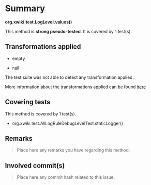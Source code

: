 # Summary
**org.xwiki.test.LogLevel.values()**

This method is **strong pseudo-tested**.
It is covered by 1 test(s). 


## Transformations applied

- empty

- null


The test suite was not able to detect any transformation applied.

More information about the transformations applied can be found [here](https://github.com/STAMP-project/pitest-descartes)

## Covering tests
This method is covered by 1 test(s).
* org.xwiki.test.AllLogRuleDebugLevelTest.staticLogger()


## Remarks
> Place here any remarks you have regarding this method.

## Involved commit(s)

> Place here any commit hash related to this issue.
